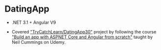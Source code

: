 # DatingApp

- .NET 3.1 + Angular V9  

- Covered ["TryCatchLearn/DatingApp30"](https://github.com/TryCatchLearn/DatingApp30.git) project by following the course ["Build an app with ASPNET Core and Angular from scratch"](https://www.udemy.com/course/build-an-app-with-aspnet-core-and-angular-from-scratch/) taught by Neil Cummings on Udemy.

